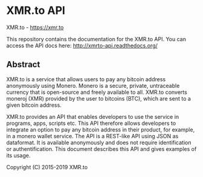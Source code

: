 XMR.to API
==========

XMR.to - https://xmr.to

This repository contains the documentation for the XMR.to API.
You can access the API docs here: http://xmrto-api.readthedocs.org/

Abstract
--------

XMR.to is a service that allows users to pay any bitcoin address
anonymously using Monero.
Monero is a secure, private, untraceable currency that is open-source
and freely available to all.
XMR.to converts moneroj (XMR) provided by the user to bitcoins
(BTC), which are sent to a given bitcoin address.

XMR.to provides an API that enables developers to use the service
in programs, apps, scripts etc. This API therefore allows developers
to integrate an option to pay any bitcoin address in their product,
for example, in a monero wallet service.
The API is a REST-like API using JSON as dataformat. It is available anonymously
and does not require identification or authentification.
This document describes this API and gives examples of its usage.

Copyright (C) 2015-2019 XMR.to
